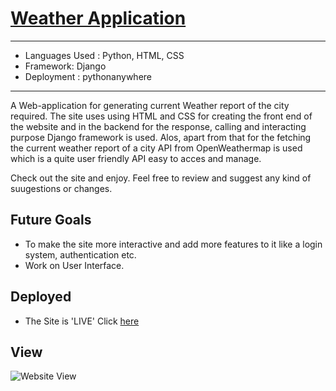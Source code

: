 # [Weather Application](http://bg007.pythonanywhere.com/)

_______________________________________________________________________________________________________________________________
- Languages Used : Python, HTML, CSS
- Framework: Django
- Deployment : pythonanywhere
_______________________________________________________________________________________________________________________________

A Web-application for generating current Weather report of the city required. The site uses using HTML and CSS for creating the front end of the website and in the backend for the response,  calling and interacting purpose Django framework is used. Alos, apart from that for the fetching the current weather report of a city  API from OpenWeathermap is used which is a quite user friendly API easy to acces and manage.

Check out the site and enjoy. Feel free to review and suggest any kind of suugestions or changes.


## Future Goals 
 
- To make the site more interactive and add more features to it like a login system, authentication etc.
- Work  on User Interface.
 
## Deployed 
- The Site is 'LIVE' Click [here](http://bg007.pythonanywhere.com/)

## View

![Website View](https://github.com/SeekerHub/Django-weatherapp/blob/master/images/view.png)
